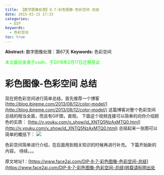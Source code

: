 ```yaml
---
title: 【数字图像处理】8.7:彩色图像-色彩空间 总结
date: 2015-03-15 17:33
categories:
  - DIP
keywords:
  - 色彩空间
toc: true
---
```

**Abstract:** 数字图像处理：第67天
**Keywords:** 色彩空间
<!--more-->
<font color="00FF00">本文最初发表于csdn，于2018年2月17日迁移至此</font>
# 彩色图像-色彩空间 总结
现在把色彩空间进行简单总结，首先推荐一个博客
[http://blog.ibireme.com/2013/08/12/color-model/](http://blog.ibireme.com/2013/08/12/color-model/)
这篇博客对整个色彩空间总结的相当全面，而且有GIF图，直观。
下面这个视频连接可以简单的向你介绍颜色的实质：
[http://v.youku.com/v_show/id_XNTQ5NzAxMTQ0.html](http://v.youku.com/v_show/id_XNTQ5NzAxMTQ0.html)
总结起来一张图可以简单的概括下：
![](https://tony4ai-1251394096.cos.ap-hongkong.myqcloud.com/blog_images/DIP-8-7-彩色图像-色彩空间-总结/20150315173127912.png)

色彩空间简单进行介绍，在后面用到相关知识的时候再进行补充。
下篇开始新的内容。
待续。。。





原文地址1：[https://www.face2ai.com/DIP-8-7-彩色图像-色彩空间-总结](https://www.face2ai.com/DIP-8-7-彩色图像-色彩空间-总结)转载请标明出处
